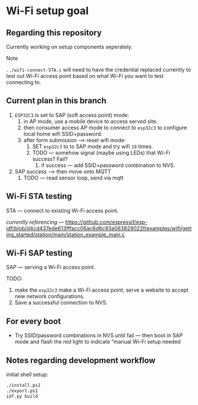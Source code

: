 # Wi-Fi setup goal

## Regarding this repository

Currently working on setup components seperately.

> [!NOTE]
> `../wifi-connect-STA.c` will need to have the credential replaced currently to test out Wi-Fi access point based on what Wi-Fi you want to test connecting to.

## Current plan in this branch

1. `ESP32C3` is set to SAP (soft access point) mode:
    1. in AP mode, use a mobile device to access served site.
    2. then consumer access AP mode to connect to `esp32c3` to configure local home wifi SSID+password.
    3. after form submission —> reset wifi mode:
        1. SET `esp32c3` to to SAP mode and try wifi `10` times.
        2. TODO — somehow signal (maybe using LEDs) that Wi-Fi success? Fail?
            1. if success — add SSID+password combination to NVS.
2. SAP success —> then move onto MQTT
    1. TODO — read sensor loop, send via mqtt

## Wi-Fi STA testing

STA — connect to existing Wi-Fi access point.

*currently referencing —* <https://github.com/espressif/esp-idf/blob/d4cd437ede613fffacc06ac6d6c93a083829022f/examples/wifi/getting_started/station/main/station_example_main.c>

## Wi-Fi SAP testing

SAP — serving a Wi-Fi access point.

TODO:

1. make the `esp32c3` make a Wi-Fi access point, serve a website to accept new network configurations.
2. Save a successful connection to NVS.

## For every boot

- Try SSID/password combinations in NVS until fail — then boot in SAP mode and flash the red light to indicate “manual Wi-Fi setup needed

## Notes regarding development workflow

initial shell setup:

```sh
./install.ps1
./export.ps1
idf.py build
```
